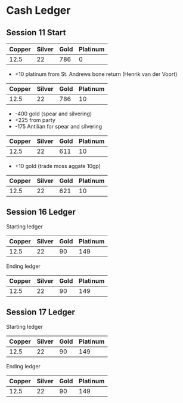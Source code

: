 # Cash Ledger

## Session 11 Start

| Copper | Silver | Gold | Platinum |
| --- | --- | -- | --- |
| 12.5 | 22 | 786 | 0 |

+ +10 platinum from St. Andrews bone return (Henrik van der Voort)

| Copper | Silver | Gold | Platinum |
| --- | --- | -- | --- |
| 12.5 | 22 | 786 | 10 |

+ -400 gold (spear and silvering)
+ +225 from party
+ -175 Antilian for spear and silvering

| Copper | Silver | Gold | Platinum |
| --- | --- | -- | --- |
| 12.5 | 22 | 611 | 10 |

+ +10 gold (trade moss aggate 10gp)

| Copper | Silver | Gold | Platinum |
| --- | --- | -- | --- |
| 12.5 | 22 | 621 | 10 |

## Session 16 Ledger

Starting ledger

| Copper | Silver | Gold | Platinum |
| --- | --- | --- | --- |
| 12.5 | 22 | 90 | 149 |

Ending ledger

| Copper | Silver | Gold | Platinum |
| --- | --- | --- | --- |
| 12.5 | 22 | 90 | 149 |

## Session 17 Ledger

Starting ledger

| Copper | Silver | Gold | Platinum |
| --- | --- | --- | --- |
| 12.5 | 22 | 90 | 149 |

Ending ledger

| Copper | Silver | Gold | Platinum |
| --- | --- | --- | --- |
| 12.5 | 22 | 90 | 149 |